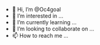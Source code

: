 - 👋 Hi, I’m @Oc4goal
- 👀 I’m interested in ...
- 🌱 I’m currently learning ...
- 💞️ I’m looking to collaborate on ...
- 📫 How to reach me ...

<!---
Oc4goal/Oc4goal is a ✨ special ✨ repository because its `README.md` (this file) appears on your GitHub profile.
You can click the Preview link to take a look at your changes.
--->

